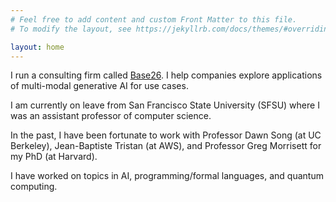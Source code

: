 ```yaml
---
# Feel free to add content and custom Front Matter to this file.
# To modify the layout, see https://jekyllrb.com/docs/themes/#overriding-theme-defaults

layout: home
---
```


I run a consulting firm called [Base26](mailto:info@base26labs.com). I help companies explore applications of multi-modal generative AI for use cases.

I am currently on leave from San Francisco State University (SFSU) where I was an assistant professor of computer science.

In the past, I have been fortunate to work with Professor Dawn Song (at UC Berkeley), Jean-Baptiste Tristan
(at AWS), and Professor Greg Morrisett for my PhD (at Harvard).

I have worked on topics in AI, programming/formal languages, and quantum computing.
